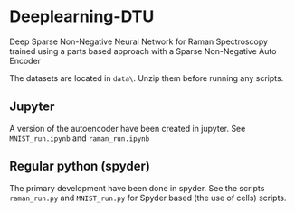 # Deeplearning-DTU
Deep Sparse Non-Negative Neural Network for Raman Spectroscopy 
trained using a parts based approach with a Sparse Non-Negative Auto Encoder

The datasets are located in `data\`. Unzip them before running any scripts.

## Jupyter

A version of the autoencoder have been created in jupyter. See `MNIST_run.ipynb` and `raman_run.ipynb`

## Regular python (spyder)

The primary development have been done in spyder. See the scripts `raman_run.py` and `MNIST_run.py` for Spyder based (the use of cells) scripts.
